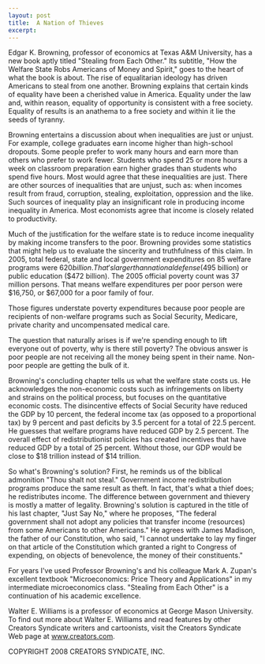 ```yaml
---
layout: post
title:  A Nation of Thieves
excerpt:
---
```


Edgar K. Browning, professor of economics at Texas A&M University, has a new book aptly titled "Stealing from Each Other." Its subtitle, "How the Welfare State Robs Americans of Money and Spirit," goes to the heart of what the book is about. The rise of equalitarian ideology has driven Americans to steal from one another. Browning explains that certain kinds of equality have been a cherished value in America. Equality under the law and, within reason, equality of opportunity is consistent with a free society. Equality of results is an anathema to a free society and within it lie the seeds of tyranny.

Browning entertains a discussion about when inequalities are just or unjust. For example, college graduates earn income higher than high-school dropouts. Some people prefer to work many hours and earn more than others who prefer to work fewer. Students who spend 25 or more hours a week on classroom preparation earn higher grades than students who spend five hours. Most would agree that these inequalities are just. There are other sources of inequalities that are unjust, such as: when incomes result from fraud, corruption, stealing, exploitation, oppression and the like. Such sources of inequality play an insignificant role in producing income inequality in America. Most economists agree that income is closely related to productivity.

Much of the justification for the welfare state is to reduce income inequality by making income transfers to the poor. Browning provides some statistics that might help us to evaluate the sincerity and truthfulness of this claim. In 2005, total federal, state and local government expenditures on 85 welfare programs were $620 billion. That's larger than national defense ($495 billion) or public education ($472 billion). The 2005 official poverty count was 37 million persons. That means welfare expenditures per poor person were $16,750, or $67,000 for a poor family of four.

Those figures understate poverty expenditures because poor people are recipients of non-welfare programs such as Social Security, Medicare, private charity and uncompensated medical care.

 The question that naturally arises is if we're spending enough to lift everyone out of poverty, why is there still poverty? The obvious answer is poor people are not receiving all the money being spent in their name. Non-poor people are getting the bulk of it.

Browning's concluding chapter tells us what the welfare state costs us. He acknowledges the non-economic costs such as infringements on liberty and strains on the political process, but focuses on the quantitative economic costs. The disincentive effects of Social Security have reduced the GDP by 10 percent, the federal income tax (as opposed to a proportional tax) by 9 percent and past deficits by 3.5 percent for a total of 22.5 percent. He guesses that welfare programs have reduced GDP by 2.5 percent. The overall effect of redistributionist policies has created incentives that have reduced GDP by a total of 25 percent. Without those, our GDP would be close to $18 trillion instead of $14 trillion.

So what's Browning's solution? First, he reminds us of the biblical admonition "Thou shalt not steal." Government income redistribution programs produce the same result as theft. In fact, that's what a thief does; he redistributes income. The difference between government and thievery is mostly a matter of legality. Browning's solution is captured in the title of his last chapter, "Just Say No," where he proposes, "The federal government shall not adopt any policies that transfer income (resources) from some Americans to other Americans." He agrees with James Madison, the father of our Constitution, who said, "I cannot undertake to lay my finger on that article of the Constitution which granted a right to Congress of expending, on objects of benevolence, the money of their constituents."

For years I've used Professor Browning's and his colleague Mark A. Zupan's excellent textbook "Microeconomics: Price Theory and Applications" in my intermediate microeconomics class. "Stealing from Each Other" is a continuation of his academic excellence.

Walter E. Williams is a professor of economics at George Mason University. To find out more about Walter E. Williams and read features by other Creators Syndicate writers and cartoonists, visit the Creators Syndicate Web page at www.creators.com.

COPYRIGHT 2008 CREATORS SYNDICATE, INC.
